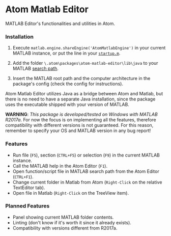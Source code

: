 # Atom Matlab Editor
MATLAB Editor's functionalities and utilities in Atom.

### Installation
1. Execute `matlab.engine.shareEngine('AtomMatlabEngine')` in your current MATLAB instance, or put the line in your [`startup.m`](https://mathworks.com/help/matlab/matlab_env/startup-options.html#brlkmbe-1).

2. Add the folder `\.atom\packages\atom-matlab-editor\lib\java` to your MATLAB [search path](https://mathworks.com/help/matlab/search-path.html).

3. Insert the MATLAB root path and the computer architecture in the package's config (check the config for instructions).

Atom Matlab Editor utilizes Java as a bridge between Atom and Matlab, but there is no need to have a separate Java installation, since the package uses the executable shipped with your version of MATLAB.

__WARNING__: _This package is developed/tested on Windows with MATLAB R2017a_.
For now the focus is on implementing all the features, therefore compatibility with different versions is not guaranteed. For this reason, remember to specify your OS and MATLAB version in any bug report!

### Features
- Run file (`F5`), section (`CTRL+F5`) or selection (`F9`) in the current MATLAB instance.
- Call the MATLAB help in the Atom Editor (`F1`).
- Open function/script file in MATLAB search path from the Atom Editor (`CTRL+F1`).
- Change current folder in Matlab from Atom (`Right-Click` on the relative TextEditor tab).
- Open file in Matlab (`Right-Click` on the TreeView item).

### Planned Features
- Panel showing current MATLAB folder contents.
- Linting (don't know if it's worth it since it already exists).
- Compatibility with versions different from R2017a.
